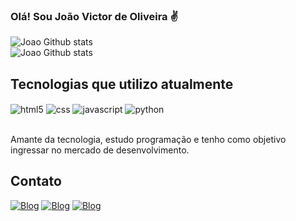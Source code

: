 
### Olá! Sou João Victor de Oliveira ✌


![Joao Github stats](https://github-readme-stats.vercel.app/api?username=JoaoVictorOlve&theme=dracula)</br>
![Joao Github stats](https://github-readme-stats.vercel.app/api/top-langs/?username=JoaoVictorOlve&&layout=compact&hide=shell&theme=dracula)


## Tecnologias que utilizo atualmente 

<div style="display: inline_block">
 <img align="center" alt="html5" src="https://img.shields.io/badge/HTML5-E34F26?style=for-the-badge&logo=html5&logoColor=white"/>
<img align="center" alt="css" src="https://img.shields.io/badge/CSS-239120?&style=for-the-badge&logo=css3&logoColor=white"/>
<img align="center" alt="javascript" src="https://img.shields.io/badge/JavaScript-F7DF1E?style=for-the-badge&logo=javascript&logoColor=black"/>
<img align="center" alt="python" src="https://img.shields.io/badge/Python-3776AB?style=for-the-badge&logo=python&logoColor=white"/>
</div> </br>

Amante da tecnologia, estudo programação e tenho como objetivo ingressar no mercado de desenvolvimento.

## Contato 

[![Blog](https://img.shields.io/badge/LinkedIn-0077B5?style=for-the-badge&logo=linkedin&logoColor=white)](https://www.linkedin.com/in/jo%C3%A3o-victor-de-oliveira-074860237/)
[![Blog](https://img.shields.io/badge/Instagram-E4405F?style=for-the-badge&logo=instagram&logoColor=white
)](https://www.instagram.com/joaovic.olve/)
[![Blog](https://img.shields.io/badge/Gmail-D1a4836?style=for-the-badge&logo=gmail&logoColor=white)](https://www.instagram.com/joaovic.olve/)
